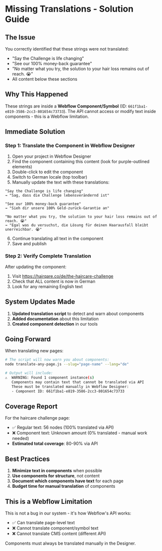 # Missing Translations - Solution Guide

## The Issue

You correctly identified that these strings were not translated:
- "Say the Challenge is life changing"
- "See our 100% money-back guarantee" 
- "No matter what you try, the solution to your hair loss remains out of reach. 😭"
- All content below these sections

## Why This Happened

These strings are inside a **Webflow Component/Symbol** (ID: `661f1ba1-e819-3586-2cc3-801654c73733`). The API cannot access or modify text inside components - this is a Webflow limitation.

## Immediate Solution

### Step 1: Translate the Component in Webflow Designer

1. Open your project in Webflow Designer
2. Find the component containing this content (look for purple-outlined elements)
3. Double-click to edit the component
4. Switch to German locale (top toolbar)
5. Manually update the text with these translations:

```
"Say the Challenge is life changing"
→ "Sag, dass die Challenge lebensverändernd ist"

"See our 100% money-back guarantee"
→ "Sieh dir unsere 100% Geld-zurück-Garantie an"

"No matter what you try, the solution to your hair loss remains out of reach. 😭"
→ "Egal was du versuchst, die Lösung für deinen Haarausfall bleibt unerreichbar. 😭"
```

6. Continue translating all text in the component
7. Save and publish

### Step 2: Verify Complete Translation

After updating the component:
1. Visit https://hairqare.co/de/the-haircare-challenge
2. Check that ALL content is now in German
3. Look for any remaining English text

## System Updates Made

1. **Updated translation script** to detect and warn about components
2. **Added documentation** about this limitation
3. **Created component detection** in our tools

## Going Forward

When translating new pages:

```bash
# The script will now warn you about components:
node translate-any-page.js --slug="page-name" --lang="de"

# Output will include:
⚠️  WARNING: Found 1 component instance(s)
   Components may contain text that cannot be translated via API
   These must be translated manually in Webflow Designer:
   - Component ID: 661f1ba1-e819-3586-2cc3-801654c73733
```

## Coverage Report

For the haircare challenge page:
- ✅ Regular text: 56 nodes (100% translated via API)
- ❌ Component text: Unknown amount (0% translated - manual work needed)
- **Estimated total coverage**: 80-90% via API

## Best Practices

1. **Minimize text in components** when possible
2. **Use components for structure**, not content
3. **Document which components have text** for each page
4. **Budget time for manual translation** of components

## This is a Webflow Limitation

This is not a bug in our system - it's how Webflow's API works:
- ✅ Can translate page-level text
- ❌ Cannot translate component/symbol text
- ❌ Cannot translate CMS content (different API)

Components must always be translated manually in the Designer.